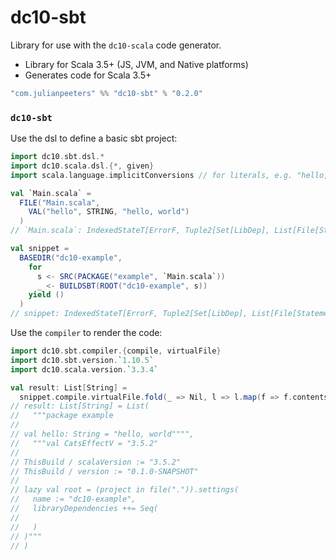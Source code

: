 # dc10-sbt

Library for use with the `dc10-scala` code generator.
 - Library for Scala 3.5+ (JS, JVM, and Native platforms)
 - Generates code for Scala 3.5+

```scala
"com.julianpeeters" %% "dc10-sbt" % "0.2.0"
```

### `dc10-sbt`
Use the dsl to define a basic sbt project:

```scala
import dc10.sbt.dsl.*
import dc10.scala.dsl.{*, given}
import scala.language.implicitConversions // for literals, e.g. "hello, world"

val `Main.scala` =
  FILE("Main.scala",
    VAL("hello", STRING, "hello, world")
  )
// `Main.scala`: IndexedStateT[ErrorF, Tuple2[Set[LibDep], List[File[Statement]]], Tuple2[Set[LibDep], List[File[Statement]]], Value[String]] = cats.data.IndexedStateT@6118a855

val snippet = 
  BASEDIR("dc10-example",
    for 
      s <- SRC(PACKAGE("example", `Main.scala`))
      _ <- BUILDSBT(ROOT("dc10-example", s))
    yield ()
  )
// snippet: IndexedStateT[ErrorF, Tuple2[Set[LibDep], List[File[Statement]]], Tuple2[Set[LibDep], List[File[Statement]]], Unit] = cats.data.IndexedStateT@463cd8b4
```

Use the `compiler` to render the code:

```scala
import dc10.sbt.compiler.{compile, virtualFile}
import dc10.sbt.version.`1.10.5`
import dc10.scala.version.`3.3.4`

val result: List[String] =
  snippet.compile.virtualFile.fold(_ => Nil, l => l.map(f => f.contents))
// result: List[String] = List(
//   """package example
// 
// val hello: String = "hello, world"""",
//   """val CatsEffectV = "3.5.2"
// 
// ThisBuild / scalaVersion := "3.5.2"
// ThisBuild / version := "0.1.0-SNAPSHOT"
// 
// lazy val root = (project in file(".")).settings(
//   name := "dc10-example",
//   libraryDependencies ++= Seq(
//     
//   )
// )"""
// )
```